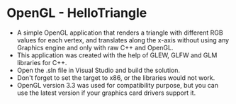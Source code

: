 # OpenGL - HelloTriangle
-  A simple OpenGL application that renders a triangle with different RGB values for each vertex, and translates along the x-axis without using any Graphics engine and only with raw C++ and OpenGL.
- This application was created with the help of GLEW, GLFW and GLM libraries for C++.
- Open the .sln file in Visual Studio and build the solution.
- Don't forget to set the target to x86, or the libraries would not work.
- OpenGL version 3.3 was used for compatibility purpose, but you can use the latest version if your graphics card drivers support it.
